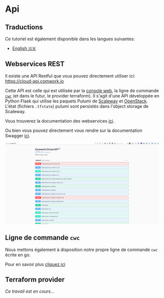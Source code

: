 # Api

## Traductions

Ce tutoriel est également disponible dans les langues suivantes:
* [English 🇬🇧](../../../api/README.md)

## Webservices REST

Il existe une API Restful que vous pouvez directement utiliser ici: https://cloud-api.comwork.io

Cette API est celle qui est utilisée par la [console web](../console/README.md), la ligne de commande [`cwc`](../cli/README.md) (et dans le futur, le provider terraform). Il s'agit d'une API développée en Python Flask qui utilise les paquets Pulumi de [Scaleway](https://www.pulumi.com/registry/packages/scaleway/) et [OpenStack](https://www.pulumi.com/registry/packages/openstack/). L'état (fichiers `.tfstate`) pulumi sont persistés dans l'object storage de Scaleway.

Vous trouverez la documentation des webservices [ici](../../../../tutorials/api/restful_api.md).

Ou bien vous pouvez directement vous rendre sur la documentation Swagger [ici](https://cloud-api.comwork.io).

![swagger](../../../../img/swagger.png)

## Ligne de commande `cwc`

Nous mettons également à disposition notre propre ligne de commande `cwc` écrite en go.

Pour en savoir plus [cliquez ici](../cli/README.md)

## Terraform provider

_Ce travail est en cours..._

